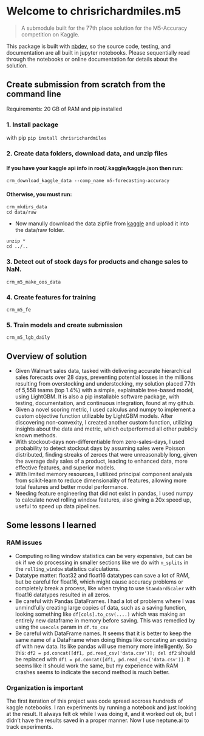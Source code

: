 
# Welcome to chrisrichardmiles.m5

> A submodule built for the 77th place solution for the M5-Accuracy
> competition on Kaggle.

This package is built with [nbdev](https://nbdev.fast.ai/), so the
source code, testing, and documentation are all built in jupyter
notebooks. Please sequentially read through the notebooks or online
documentation for details about the solution.

## Create submission from scratch from the command line

Requirements: 20 GB of RAM and pip installed 

### 1. Install package
with pip `pip install chrisrichardmiles`

### 2. Create data folders, download data, and unzip files

#### If you have your kaggle api info in root/.kaggle/kaggle.json then run:

    crm_download_kaggle_data --comp_name m5-forecasting-accuracy

#### Otherwise, you must run:

    crm_mkdirs_data
    cd data/raw

-   Now manully download the data zipfile from
    [kaggle](https://www.kaggle.com/c/m5-forecasting-accuracy/data) and
    upload it into the data/raw folder.

<!-- -->

    unzip * 
    cd ../..

### 3. Detect out of stock days for products and change sales to NaN.

    crm_m5_make_oos_data

### 4. Create features for training

    crm_m5_fe

### 5. Train models and create submission

    crm_m5_lgb_daily

## Overview of solution

-   Given Walmart sales data, tasked with delivering accurate
    hierarchical sales forecasts over 28 days, preventing potential
    losses in the millions resulting from overstocking and
    understocking, my solution placed 77th of 5,558 teams (top 1.4%)
    with a simple, explainable tree-based model, using LightGBM. It is
    also a pip installable software package, with testing,
    documentation, and continuous integration, found at my github.
-   Given a novel scoring metric, I used calculus and numpy to implement
    a custom objective function utilizable by LightGBM models. After
    discovering non-convexity, I created another custom function,
    utilizing insights about the data and metric, which outperformed all
    other publicly known methods.
-   With stockout-days non-differentiable from zero-sales-days, I used
    probability to detect stockout days by assuming sales were Poisson
    distributed, finding streaks of zeroes that were unreasonably long,
    given the average daily sales of a product, leading to enhanced
    data, more effective features, and superior models.
-   With limited memory resources, I utilized principal component
    analysis from scikit-learn to reduce dimensionality of features,
    allowing more total features and better model performance.
-   Needing feature engineering that did not exist in pandas, I used
    numpy to calculate novel rolling window features, also giving a 20x
    speed up, useful to speed up data pipelines.

## Some lessons I learned

### RAM issues

-   Computing rolling window statistics can be very expensive, but can
    be ok if we do processing in smaller sections like we do with
    `n_splits` in the `rolling_window` statistics calculations.
-   Datatype matter: float32 and float16 datatypes can save a lot of
    RAM, but be careful for float16, which might cause accuracy problems
    or completely break a process, like when trying to use
    `StandardScaler` with float16 datatypes resulted in all zeros.
-   Be careful with Pandas DataFrames. I had a lot of problems where I
    was unmindfully creating large copies of data, such as a saving
    function, looking something like `df[cols].to_csv(....)` which was
    making an entirely new dataframe in memory before saving. This was
    remedied by using the `usecols` param in `df.to_csv`
-   Be careful with DataFrame names. It seems that it is better to keep
    the same name of a DataFrame when doing things like concating an
    existing df with new data. Its like pandas will use memory more
    intelligently. So this:
    `df2 = pd.concat([df1, pd.read_csv('data.csv')]; del df2` should be
    replaced with `df1 = pd.concat([df1, pd.read_csv('data.csv')]`. It
    seems like it should work the same, but my experience with RAM
    crashes seems to indicate the second method is much better.

### Organization is important

The first iteration of this project was code spread accross hundreds of
kaggle notebooks. I ran experiments by running a notebook and just
looking at the result. It always felt ok while I was doing it, and it
worked out ok, but I didn’t have the results saved in a proper manner.
Now I use neptune.ai to track experiments.
